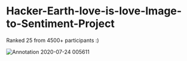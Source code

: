 # Hacker-Earth-love-is-love-Image-to-Sentiment-Project

Ranked 25 from 4500+ participants :)

![Annotation 2020-07-24 005611](https://user-images.githubusercontent.com/50313887/88330394-f467bc80-cd48-11ea-94a1-2443879512a5.png)
